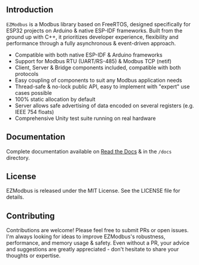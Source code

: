 ## Introduction

`EZModbus` is a Modbus library based on FreeRTOS, designed specifically for ESP32 projects on Arduino & native ESP-IDF frameworks. Built from the ground up with C++, it prioritizes developer experience, flexibility and performance through a fully asynchronous & event-driven approach.

- Compatible with both native ESP-IDF & Arduino frameworks
- Support for Modbus RTU (UART/RS-485) & Modbus TCP (netif)
- Client, Server & Bridge components included, compatible with both protocols
- Easy coupling of components to suit any Modbus application needs
- Thread-safe & no-lock public API, easy to implement with "expert" use cases possible
- 100% static allocation by default
- Server allows safe advertising of data encoded on several registers (e.g. IEEE 754 floats)
- Comprehensive Unity test suite running on real hardware

## Documentation

Complete documentation available on [Read the Docs](https://ezmodbus.readthedocs.io/) & in the `/docs` directory.

## License

EZModbus is released under the MIT License. See the LICENSE file for details.

## Contributing

Contributions are welcome! Please feel free to submit PRs or open issues. I'm always looking for ideas to improve EZModbus's robustness, performance, and memory usage & safety. Even without a PR, your advice and suggestions are greatly appreciated - don't hesitate to share your thoughts or expertise.